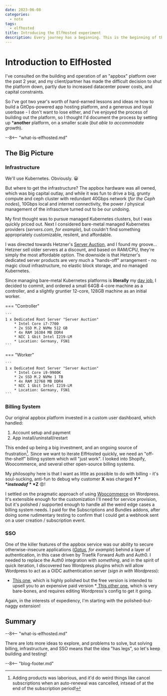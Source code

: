 ```yaml
---
date: 2023-06-08
categories:
  - note
tags:
  - elfhosted
title: Introducing the ElfHosted experiment
description: Every journey has a beginning. This is the beginning of the ElfHosted journey
---
```


# Introduction to ElfHosted

I've consulted on the building and operation of an "appbox" platform over the past 2 year, and my client/partner has made the difficult decision to shut the platform down, partly due to increased datacenter power costs, and capital constraints.

So I've got two year's worth of hard-earned lessons and ideas re how to build a GitOps-powered app hosting platform, and a generous and loyal userbase - I don't want to lose either, and I've enjoyed the process of building out the platform, so I thought I'd document the process by setting up ***another** platform, on a smaller scale (*but able to accommodate growth*).

<!-- more -->

--8<-- "what-is-elfhosted.md"

## The Big Picture

### Infrastructure

We'll use Kubernetes. Obviously. :grinning:

But where to get the infrastructure? The appbox hardware was all owned, which was big capital outlay, and while it was fun to drive a big, grunty compute and ceph cluster with redundant 40Gbps network (*for the Ceph nodes*), 10Gbps local and internet connectivity, the power / physical management of the infrascture turned out to be our undoing.

My first thought was to pursue managed Kubernetes clusters, but I was quickly priced out. Next I considered bare-metal managed Kubernetes providers (*servers.com, for example*), but couldn't find something appropriately customizable, resilent, and affordable.

I was directed towards Hetzner's [Server Auction](https://www.hetzner.com/sb), and I found my groove... Hetzner sell older servers at a discount, and based on RAM/CPU, they're simply the most affordable option. The downside is that Hetzner's dedicated server products are very much a "hands-off" arrangement - no magic cloud infrastructure, no elastic block storage, and no managed Kubernetes.

Since managing bare-metal Kubernetes platforms is **literally** my [day job](https://www.funkypenguin.co.nz/work-with-me/), I decided to commit, and ordered a small 64GB 4-core machine as a controller, and a slightly gruntier 12-core, 128GB machine as an initial worker.

=== "Controller"

    ```
    1 x Dedicated Root Server "Server Auction"
        * Intel Core i7-7700
        * 2x SSD M.2 NVMe 512 GB
        * 4x RAM 16384 MB DDR4
        * NIC 1 Gbit Intel I219-LM
        * Location: Germany, FSN1     
    ```

=== "Worker"

    ```
    1 x Dedicated Root Server "Server Auction"
        * Intel Core i9-9900K
        * 2x SSD M.2 NVMe 1 TB
        * 4x RAM 32768 MB DDR4
        * NIC 1 Gbit Intel I219-LM
        * Location: Germany, FSN1
    ```

### Billing System

Our original appbox platform invested in a custom user dashboard, which handled:

1. Account setup and payment
2. App install/uninstall/restart

This ended up being a big investment, and an ongoing source of frustration[^1]. Since we want to iterate ElfHosted quickly, we need an "off-the-shelf" billing system which will "just work". I looked into Shopify, Woocommerce, and several other open-source billing systems.

My philosophy here is that I want as little as possible to do with billing - it's soul-sucking, anti-fun to debug why customer **X** was charged **$Y** instead of **$Z** :rage:!

I settled on the pragmatic approach of using [Woocommerce](https://woocommerce.com/marketplace-sale/) on Wordpress. It's extensible enough for the customization I'll need for service provision, but it's polished / supported enough to handle all the weird edge cases a billing system needs. I paid for the Subscriptions and Bundles addons, after doing some rudimentary testing to confirm that I could get a webhook sent on a user creation / subscription event.

### SSO

One of the killer features of the appbox service was our ability to secure otherwise-insecure applications (*[Gatus](https://github.com/TwiN/gatus), for example*) behind a layer of authentication, in this case driven by Traefik Forward Auth and Auth0. I needed to replace the Auth0 integration with _something_, and in the spirit of quick iteration, I discovered two Wordpress plugins which will allow Wordpress to act as a OIDC authentication server (*sign in with Wordpress*):

* [This one](https://wordpress.org/plugins/miniorange-oauth-20-server/), which is highly polished but the free version is intended to upsell you to an expensive paid version
*[ This other one](https://wordpress.org/plugins/openid-connect-server/), which is very bare-bones, and requires editing Wordpress's config to get it going.

Again, in the interests of expediency, I'm starting with the polished-but-naggy extension!

## Summary

--8<-- "what-is-elfhosted.md"

There are lots more ideas to explore, and problems to solve, but solving billing, infrastructure, and SSO means that the idea "has legs", so let's keep building and testing!

--8<-- "blog-footer.md"

[^1]: Adding products was laborious, and it'd do weird things like cancel subscriptions when an auto-renewal was cancelled, intsead of at the end of the subscription period!
